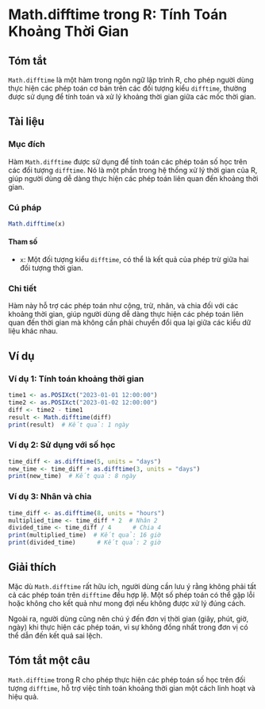<!--
Meta Description: # Math.difftime trong R: Tính Toán Khoảng Thời Gian ## Tóm tắt `Math.difftime` là một hàm trong ngôn ngữ lập trình R, cho phép người dùng thực hiện cá...
Meta Keywords: difftime, toán, các, phép, thời
-->

# Math.difftime trong R: Tính Toán Khoảng Thời Gian

## Tóm tắt
`Math.difftime` là một hàm trong ngôn ngữ lập trình R, cho phép người dùng thực hiện các phép toán cơ bản trên các đối tượng kiểu `difftime`, thường được sử dụng để tính toán và xử lý khoảng thời gian giữa các mốc thời gian.

## Tài liệu
### Mục đích
Hàm `Math.difftime` được sử dụng để tính toán các phép toán số học trên các đối tượng `difftime`. Nó là một phần trong hệ thống xử lý thời gian của R, giúp người dùng dễ dàng thực hiện các phép toán liên quan đến khoảng thời gian.

### Cú pháp
```R
Math.difftime(x)
```

#### Tham số
- `x`: Một đối tượng kiểu `difftime`, có thể là kết quả của phép trừ giữa hai đối tượng thời gian.

### Chi tiết
Hàm này hỗ trợ các phép toán như cộng, trừ, nhân, và chia đối với các khoảng thời gian, giúp người dùng dễ dàng thực hiện các phép toán liên quan đến thời gian mà không cần phải chuyển đổi qua lại giữa các kiểu dữ liệu khác nhau. 

## Ví dụ
### Ví dụ 1: Tính toán khoảng thời gian
```R
time1 <- as.POSIXct("2023-01-01 12:00:00")
time2 <- as.POSIXct("2023-01-02 12:00:00")
diff <- time2 - time1
result <- Math.difftime(diff)
print(result)  # Kết quả: 1 ngày
```

### Ví dụ 2: Sử dụng với số học
```R
time_diff <- as.difftime(5, units = "days")
new_time <- time_diff + as.difftime(3, units = "days")
print(new_time)  # Kết quả: 8 ngày
```

### Ví dụ 3: Nhân và chia
```R
time_diff <- as.difftime(8, units = "hours")
multiplied_time <- time_diff * 2  # Nhân 2
divided_time <- time_diff / 4      # Chia 4
print(multiplied_time)  # Kết quả: 16 giờ
print(divided_time)      # Kết quả: 2 giờ
```

## Giải thích
Mặc dù `Math.difftime` rất hữu ích, người dùng cần lưu ý rằng không phải tất cả các phép toán trên `difftime` đều hợp lệ. Một số phép toán có thể gặp lỗi hoặc không cho kết quả như mong đợi nếu không được xử lý đúng cách. 

Ngoài ra, người dùng cũng nên chú ý đến đơn vị thời gian (giây, phút, giờ, ngày) khi thực hiện các phép toán, vì sự không đồng nhất trong đơn vị có thể dẫn đến kết quả sai lệch.

## Tóm tắt một câu
`Math.difftime` trong R cho phép thực hiện các phép toán số học trên đối tượng `difftime`, hỗ trợ việc tính toán khoảng thời gian một cách linh hoạt và hiệu quả.